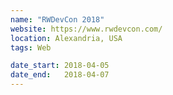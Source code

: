 ```yaml
---
name: "RWDevCon 2018"
website: https://www.rwdevcon.com/
location: Alexandria, USA
tags: Web

date_start: 2018-04-05
date_end:   2018-04-07
---
```

